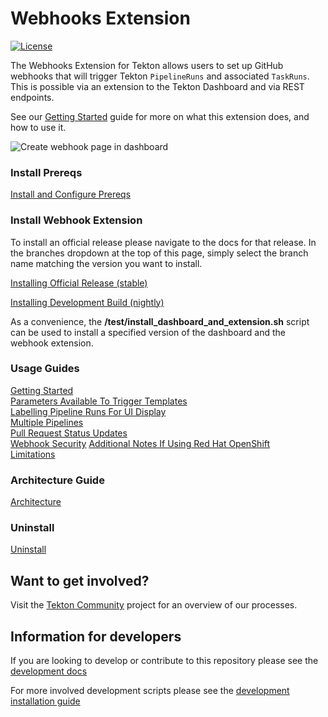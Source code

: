 # Webhooks Extension

[![License](https://img.shields.io/badge/License-Apache%202.0-blue.svg)](https://github.com/kubernetes/experimental/blob/master/LICENSE)

The Webhooks Extension for Tekton allows users to set up GitHub webhooks that will trigger Tekton `PipelineRuns` and associated `TaskRuns`.  This is possible via an extension to the Tekton Dashboard and via REST endpoints.

See our [Getting Started](https://github.com/tektoncd/experimental/blob/master/webhooks-extension/docs/GettingStarted.md) guide for more on what this extension does, and how to use it.

  ![Create webhook page in dashboard](./docs/images/createWebhook.png?raw=true "Create webhook page in dashboard")

### Install Prereqs

[Install and Configure Prereqs](./docs/InstallPrereqs.md)  

### Install Webhook Extension

To install an official release please navigate to the docs for that release. In the branches dropdown at the top of this page, simply select the branch name matching the version you want to install.  

[Installing Official Release (stable)](./docs/InstallReleaseBuild.md)

[Installing Development Build (nightly)](./docs/InstallNightlyBuild.md)

As a convenience, the **/test/install_dashboard_and_extension.sh** script can be
used to install a specified version of the dashboard and the webhook extension.  

### Usage Guides

[Getting Started](./docs/GettingStarted.md)  
[Parameters Available To Trigger Templates](./docs/Parameters.md)  
[Labelling Pipeline Runs For UI Display](./docs/Labels.md)  
[Multiple Pipelines](./docs/MultiplePipelines.md)  
[Pull Request Status Updates](./docs/Monitoring.md)  
[Webhook Security](./docs/WebhookSecurity.md)
[Additional Notes If Using Red Hat OpenShift](./docs/NotesOnOpenShiftInstallations.md)  
[Limitations](./docs/Limitations.md)  

### Architecture Guide

[Architecture](./docs/Architecture.md)

### Uninstall

[Uninstall](./docs/Uninstall.md)

## Want to get involved?

Visit the [Tekton Community](https://github.com/tektoncd/community) project for an overview of our processes.

## Information for developers

If you are looking to develop or contribute to this repository please see the [development docs](https://github.com/tektoncd/experimental/blob/master/webhooks-extension/DEVELOPMENT.md)

For more involved development scripts please see the [development installation guide](https://github.com/tektoncd/experimental/blob/master/webhooks-extension/test/README.md#scripting)
